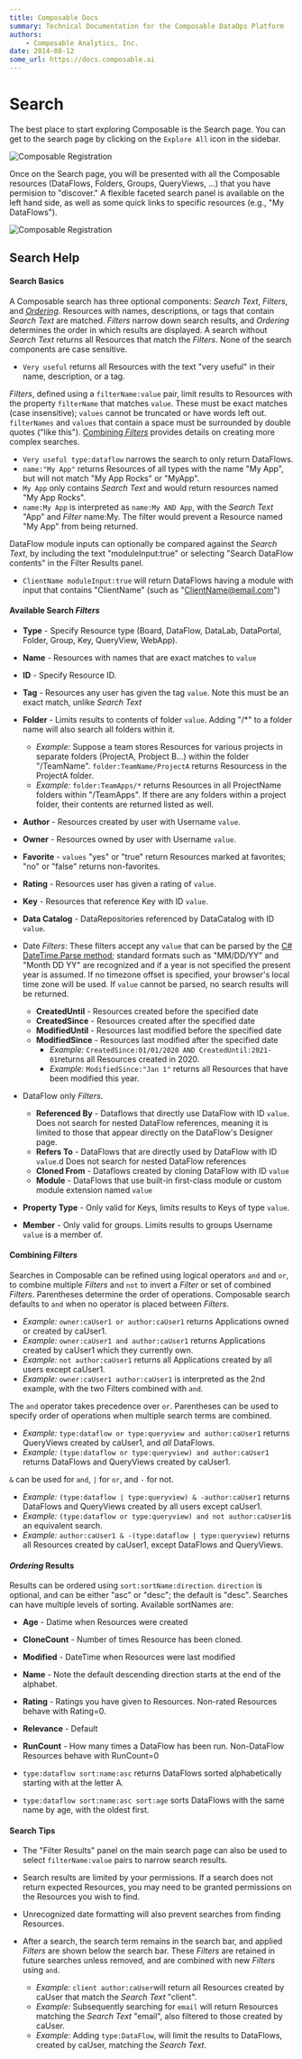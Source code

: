 ```yaml
---
title: Composable Docs
summary: Technical Documentation for the Composable DataOps Platform
authors:
    - Composable Analytics, Inc.
date: 2014-08-12
some_url: https://docs.composable.ai
---
```


# Search

The best place to start exploring Composable is the Search page. You can get to the search page by clicking on the `Explore All` icon in the sidebar.

![Composable Registration](img/02.03.SearchIcon.png)

Once on the Search page, you will be presented with all the Composable resources (DataFlows, Folders, Groups, QueryViews, ...) that you have permision to "discover." A flexible faceted search panel is available on the left hand side, as well as some quick links to specific resources (e.g., "My DataFlows").

![Composable Registration](img/02.03.SearchPage.png)


## Search Help


#### Search Basics

A Composable search has three optional components: _Search Text_, _Filters_, and [_Ordering_](#ordering-results). Resources with names, descriptions, or tags that contain _Search Text_ are matched. _Filters_ narrow down search results, and _Ordering_ determines the order in which results are displayed. A search without _Search Text_ returns all Resources that match the _Filters_. None of the search components are case sensitive.

*   `Very useful` returns all Resources with the text "very useful" in their name, description, or a tag.

_Filters_, defined using a `filterName:value` pair, limit results to Resources with the property `filterName` that matches `value`. These must be exact matches (case insensitive); `values` cannot be truncated or have words left out. `filterNames` and `values` that contain a space must be surrounded by double quotes ("like this"). [Combining _Filters_](#combining-filters) provides details on creating more complex searches.

*   `Very useful type:dataflow` narrows the search to only return DataFlows.
*   `name:"My App"` returns Resources of all types with the name "My App", but will not match "My App Rocks" or "MyApp".
*   `My App` only contains _Search Text_ and would return resources named "My App Rocks".
*   `name:My App` is interpreted as `name:My AND App`, with the _Search Text_ "App" and _Filter_ name:My. The filter would prevent a Resource named "My App" from being returned.

DataFlow module inputs can optionally be compared against the _Search Text_, by including the text "moduleInput:true" or selecting "Search DataFlow contents" in the Filter Results panel.

*   `ClientName moduleInput:true` will return DataFlows having a module with input that contains "ClientName" (such as "ClientName@email.com")

#### Available Search _Filters_

*   **Type** - Specify Resource type (Board, DataFlow, DataLab, DataPortal, Folder, Group, Key, QueryView, WebApp).
*   **Name** - Resources with names that are exact matches to `value`
*   **ID** - Specify Resource ID.
*   **Tag** - Resources any user has given the tag `value`. Note this must be an exact match, unlike _Search Text_
*   **Folder** - Limits results to contents of folder `value`. Adding "/*" to a folder name will also search all folders within it.

    *   *Example:* Suppose a team stores Resources for various projects in separate folders (ProjectA, Probject B...) within the folder "/TeamName".  `folder:TeamName/ProjectA` returns Resourcess in the ProjectA folder.
    *   *Example:* `folder:TeamApps/*` returns Resources in all ProjectName folders within "/TeamApps". If there are any folders within a project folder, their contents are returned listed as well.

*   **Author** - Resources created by user with Username `value`.
*   **Owner** - Resources owned by user with Username `value`.
*   **Favorite** - `values` "yes" or "true" return Resources marked at favorites; "no" or "false" returns non-favorites.
*   **Rating** - Resources user has given a rating of `value`.
*   **Key** - Resources that reference Key with ID `value`.
*   **Data Catalog** - DataRepositories referenced by DataCatalog with ID `value`.
*   Date _Filters_: These filters accept any `value` that can be parsed by the [C# DateTime.Parse method](https://docs.microsoft.com/en-us/dotnet/api/system.datetime.parse?view=net-5.0#the-string-to-parse); standard formats such as "MM/DD/YY" and "Month DD YY" are recognized and if a year is not specified the present year is assumed. If no timezone offset is specified, your browser's local time zone will be used. If `value` cannot be parsed, no search results will be returned.
    *   **CreatedUntil** - Resources created before the specified date
    *   **CreatedSince** - Resources created after the specified date
    *   **ModifiedUntil** - Resources last modified before the specified date
    *   **ModifiedSince** - Resources last modified after the specified date
        *   *Example:* `CreatedSince:01/01/2020 AND CreatedUntil:2021-01`returns all Resources created in 2020.
        *   *Example:* `ModifiedSince:"Jan 1"` returns all Resources that have been modified this year.
*   DataFlow only _Filters_.
    *   **Referenced By** - Dataflows that directly use DataFlow with ID `value`. Does not search for nested DataFlow references, meaning it is limited to those that appear directly on the DataFlow's Designer page.
    *   **Refers To** - DataFlows that are directly used by DataFlow with ID `value`.d Does not search for nested DataFlow references
    *   **Cloned From** - Dataflows created by cloning DataFlow with ID `value`
    *   **Module** - DataFlows that use built-in first-class module or custom module extension named `value`
*   **Property Type** - Only valid for Keys, limits results to Keys of type `value`.
*   **Member** - Only valid for groups. Limits results to groups Username `value` is a member of.

#### Combining _Filters_

Searches in Composable can be refined using logical operators `and` and `or`, to combine multiple _Filters_ and `not` to invert a _Filter_ or set of combined _Filters_. Parentheses determine the order of operations. Composable search defaults to `and` when no operator is placed between _Filters_.

*   *Example:* `owner:caUser1 or author:caUser1` returns Applications owned or created by caUser1.
*   *Example:* `owner:caUser1 and author:caUser1` returns Applications created by caUser1 which they currently own.
*   *Example:* `not author:caUser1` returns all Applications created by all users except caUser1.
*   *Example:* `owner:caUser1 author:caUser1` is interpreted as the 2nd example, with the two Filters combined with `and`.

The `and` operator takes precedence over `or`. Parentheses can be used to specify order of operations when multiple search terms are combined.

*   *Example:* `type:dataflow or type:queryview and author:caUser1` returns QueryViews created by caUser1, and _all_ DataFlows.
*   *Example:* `(type:dataflow or type:queryview) and author:caUser1` returns DataFlows and QueryViews created by caUser1.

`&` can be used for `and`, `|` for `or`, and `-` for not.

*   *Example:* `(type:dataflow | type:queryview) & -author:caUser1` returns DataFlows and QueryViews created by all users except caUser1.
*   *Example:* `(type:dataflow or type:queryview) and not author:caUser1`is an equivalent search.
*   *Example:* `author:caUser1 & -(type:dataflow | type:queryview)` returns all Resources created by caUser1, except DataFlows and QueryViews.

#### _Ordering_ Results

Results can be ordered using `sort:sortName:direction`. `direction` is optional, and can be either "asc" or "desc"; the default is "desc". Searches can have multiple levels of sorting. Available sortNames are:

*   **Age** - Datime when Resources were created
*   **CloneCount** - Number of times Resource has been cloned.
*   **Modified** - DateTime when Resources were last modified
*   **Name** - Note the default descending direction starts at the end of the alphabet.
*   **Rating** - Ratings you have given to Resources. Non-rated Resources behave with Rating=0.
*   **Relevance** - Default
*   **RunCount** - How many times a DataFlow has been run. Non-DataFlow Resources behave with RunCount=0

*   `type:dataflow sort:name:asc` returns DataFlows sorted alphabetically starting with at the letter A.
*   `type:dataflow sort:name:asc sort:age` sorts DataFlows with the same name by age, with the oldest first.

#### Search Tips

*   The "Filter Results" panel on the main search page can also be used to select `filterName:value` pairs to narrow search results.
*   Search results are limited by your permissions. If a search does not return expected Resources, you may need to be granted permissions on the Resources you wish to find.
*   Unrecognized date formatting will also prevent searches from finding Resources.
*   After a search, the search term remains in the search bar, and applied _Filters_ are shown below the search bar. These _Filters_ are retained in future searches unless removed, and are combined with new _Filters_ using `and`.

    *   *Example:* `client author:caUser`will return all Resources created by caUser that match the _Search Text_ "client".
    *   *Example:* Subsequently searching for `email` will return Resources matching the _Search Text_ "email", also filtered to those created by caUser.
    *   *Example:* Adding `type:DataFlow`, will limit the results to DataFlows, created by caUser, matching the _Search Text_.
